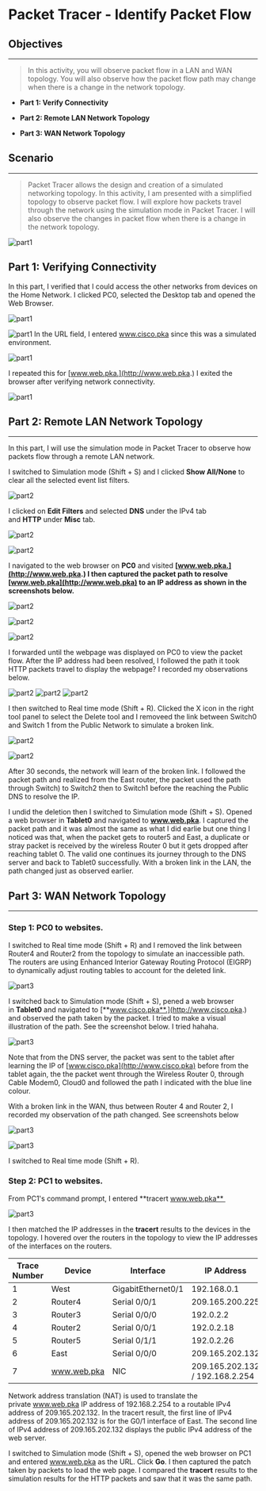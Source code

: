 # Packet Tracer - Identify Packet Flow

## Objectives
---

> In this activity, you will observe packet flow in a LAN and WAN
> topology. You will also observe how the packet flow path may change
> when there is a change in the network topology.

- **Part 1: Verify Connectivity**

- **Part 2: Remote LAN Network Topology**

- **Part 3: WAN Network Topology**

## Scenario
---

> Packet Tracer allows the design and creation of a simulated networking
> topology. In this activity, I am presented with a simplified topology
> to observe packet flow. I will explore how packets travel through the
> network using the simulation mode in Packet Tracer. I will also
> observe the changes in packet flow when there is a change in the
> network topology.

![part1](media/packet_path/image1.png)

## Part 1: Verifying Connectivity

In this part, I verified that I could access the other networks from
devices on the Home Network. I clicked PC0, selected the Desktop tab and
opened the Web Browser.

![part1](media/packet_path/image2.png)

![part1](media/packet_path/image3.png)
In the URL field, I entered www.cisco.pka since this was a simulated
environment.

![part1](media/packet_path/image4.png)

I repeated this for [www.web.pka.](http://www.web.pka.) I exited the
browser after verifying network connectivity.

![part1](media/packet_path/image5.png)

## Part 2: Remote LAN Network Topology
----

In this part, I will use the simulation mode in Packet Tracer to observe
how packets flow through a remote LAN network.

I switched to Simulation mode (Shift + S) and I clicked **Show
All/None** to clear all the selected event list filters.

![part2](media/packet_path/image6.png)

I clicked on **Edit Filters** and selected **DNS** under the IPv4 tab
and **HTTP** under **Misc** tab.

![part2](media/packet_path/image7.png)

![part2](media/packet_path/image8.png)

I navigated to the web browser on **PC0** and
visited **[www.web.pka.](http://www.web.pka.) I then captured the packet
path to resolve** **[www.web.pka](http://www.web.pka) to an IP address
as shown in the screenshots below.**

![part2](media/packet_path/image9.png)

![part2](media/packet_path/image10.png)

![part2](media/packet_path/image11.png)

I forwarded until the webpage was displayed on PC0 to view the packet flow. After the IP address had been resolved, I followed the path it took HTTP packets travel to display the webpage? I recorded my observations below.

![part2](media/packet_path/image12.png)
![part2](media/packet_path/image13.png)
![part2](media/packet_path/image14.png)

I then switched to Real time mode (Shift + R). Clicked the X icon in the
right tool panel to select the Delete tool and I removeed the link
between Switch0 and Switch 1 from the Public Network to simulate a
broken link.

![part2](media/packet_path/image15.png)

![part2](media/packet_path/image16.png)

After 30 seconds, the network will learn of the broken link. I followed
the packet path and realized from the East router, the packet used the
path through Switch) to Switch2 then to Switch1 before the reaching the
Public DNS to resolve the IP.

I undid the deletion then I switched to Simulation mode (Shift + S).
Opened a web browser in **Tablet0** and navigated to **www.web.pka**. I
captured the packet path and it was almost the same as what I did earlie
but one thing I noticed was that, when the packet gets to router5 and
East, a duplicate or stray packet is received by the wireless Router 0
but it gets dropped after reaching tablet 0. The valid one continues its
journey through to the DNS server and back to Tablet0 successfully. With
a broken link in the LAN, the path changed just as observed earlier.

## Part 3: WAN Network Topology
---

### Step 1: PC0 to websites.

I switched to Real time mode (Shift + R) and I removed the link between
Router4 and Router2 from the topology to simulate an inaccessible path.
The routers are using Enhanced Interior Gateway Routing Protocol (EIGRP)
to dynamically adjust routing tables to account for the deleted link.

![part3](media/packet_path/image17.png)

I switched back to Simulation mode (Shift + S), pened a web browser
in **Tablet0** and navigated
to [**www.cisco.pka**.](http://www.cisco.pka.) and observed the path
taken by the packet. I tried to make a visual illustration of the path.
See the screenshot below. I tried hahaha.

![part3](media/packet_path/image18.png)

Note that from the DNS server, the packet was sent to the tablet after
learning the IP of [www.cisco.pka](http://www.cisco.pka) before from the
tablet again, the the packet went through the Wireless Router 0, through
Cable Modem0, Cloud0 and followed the path I indicated with the blue
line colour.

With a broken link in the WAN, thus between Router 4 and Router 2, I
recorded my observation of the path changed. See screenshots below

![part3](media/packet_path/image19.png)

![part3](media/packet_path/image20.png)

I switched to Real time mode (Shift + R).

### Step 2: PC1 to websites.

From PC1's command prompt, I entered **tracert www.web.pka** 

![part3](media/packet_path/image21.png)

I then matched the IP addresses in the **tracert** results to the
devices in the topology. I hovered over the routers in the topology to
view the IP addresses of the interfaces on the routers.

| **Trace Number** | **Device**   | **Interface**        | **IP Address**                      |
|------------------|--------------|----------------------|-------------------------------------|
| 1                | West         | GigabitEthernet0/1   | 192.168.0.1                         |
| 2                | Router4      | Serial 0/0/1         | 209.165.200.225                     |
| 3                | Router3      | Serial 0/0/0         | 192.0.2.2                           |
| 4                | Router2      | Serial 0/0/1         | 192.0.2.18                          |
| 5                | Router5      | Serial 0/1/1         | 192.0.2.26                          |
| 6                | East         | Serial 0/0/0         | 209.165.202.132                     |
| 7                | www.web.pka  | NIC                  | 209.165.202.132 / 192.168.2.254     |


Network address translation (NAT) is used to translate the
private www.web.pka IP address of 192.168.2.254 to a routable IPv4
address of 209.165.202.132. In the tracert result, the first line of
IPv4 address of 209.165.202.132 is for the G0/1 interface of East. The
second line of IPv4 address of 209.165.202.132 displays the public IPv4
address of the web server.

I switched to Simulation mode (Shift + S), opened the web browser on PC1
and entered www.web.pka as the URL. Click **Go**. I then captured the
patch taken by packets to load the web page. I compared
the **tracert** results to the simulation results for the HTTP packets
and saw that it was the same path.
